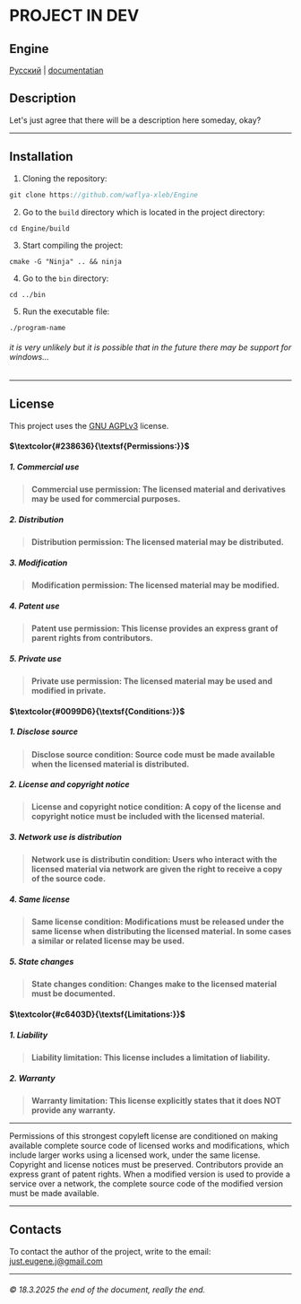 # PROJECT IN DEV
## Engine
[Русский](https://github.com/waflya-xleb/Engine/blob/master/RU-README.md) | [documentatian](https://github.com/waflya-xleb/Engine/blob/master/docs/general%20documentation.md)
## Description
Let's just agree that there will be a description here someday, okay?
___
## Installation
1. Cloning the repository:
~~~java
git clone https://github.com/waflya-xleb/Engine
~~~
2. Go to the `build` directory which is located in the project directory:
~~~shell
cd Engine/build
~~~
3. Start compiling the project:
~~~shell
cmake -G "Ninja" .. && ninja
~~~
4. Go to the `bin` directory:
~~~shell
cd ../bin
~~~
5. Run the executable file:
~~~shell
./program-name
~~~
###### it is very unlikely but it is possible that in the future there may be support for windows...
___
## License
This project uses the [GNU AGPLv3](https://github.com/waflya-xleb/Engine/blob/master/LICENSE.txt) license.
#### $\textcolor{#238636}{\textsf{Permissions:}}$
##### 1. Commercial use
> **Commercial use permission: The licensed material and derivatives may be used for commercial purposes.**
##### 2. Distribution
> **Distribution permission: The licensed material may be distributed.**
##### 3. Modification
> **Modification permission: The licensed material may be modified.**
##### 4. Patent use
> **Patent use permission: This license provides an express grant of parent rights from contributors.**
##### 5. Private use
> **Private use permission: The licensed material may be used and modified in private.**
#### $\textcolor{#0099D6}{\textsf{Conditions:}}$
##### 1. Disclose source
> **Disclose source condition: Source code must be made available when the licensed material is distributed.**
##### 2. License and copyright notice
> **License and copyright notice condition: A copy of the license and copyright notice must be included with the licensed material.**
##### 3. Network use is distribution
> **Network use is distributin condition: Users who interact with the licensed material via network are given the right to receive a copy of the source code.**
##### 4. Same license
> **Same license condition: Modifications must be released under the same license when distributing the licensed material. In some cases a similar or related license may be used.**
##### 5. State changes
> **State changes condition: Changes make to the licensed material must be documented.**
#### $\textcolor{#c6403D}{\textsf{Limitations:}}$
##### 1. Liability
> **Liability limitation: This license includes a limitation of liability.**
##### 2. Warranty
> **Warranty limitation: This license explicitly states that it does NOT provide any warranty.**
___
Permissions of this strongest copyleft license are conditioned on making available complete source code of licensed works and modifications, which include larger works using a licensed work, under the same license. Copyright and license notices must be preserved. Contributors provide an express grant of patent rights. When a modified version is used to provide a service over a network, the complete source code of the modified version must be made available.
___
## Contacts
To contact the author of the project, write to the email: just.eugene.j@gmail.com
___
###### © 18.3.2025 the end of the document, really the end.
